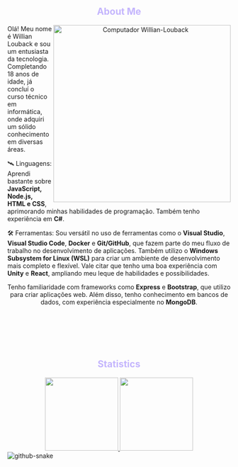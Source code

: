 <header>
  <h2 style='color: #c4b5fd' align='center'>About Me</h2>
  <img src="https://raw.githubusercontent.com/micaellimedeiros/micaellimedeiros/master/image/computer-illustration.png" min-width="400px" max-width="400px" width="400px" align="right" alt="Computador Willian-Louback">

  <p align="left"> 
    Olá! Meu nome é Willian Louback e sou um entusiasta da tecnologia. Completando 18 anos de idade, já concluí o curso técnico em informática, onde adquiri um sólido conhecimento em diversas áreas.
  </p>

  <p align="left">
    🛰️ Linguagens: Aprendi bastante sobre <strong>JavaScript, Node.js, HTML e CSS</strong>, aprimorando minhas habilidades de programação. Também tenho experiência em <strong>C#</strong>.
  </p>

  <p align="left">
    🛠️ Ferramentas: Sou versátil no uso de ferramentas como o <strong>
Visual Studio</strong>, <strong>Visual Studio Code</strong>, <strong>Docker</strong> e <strong>Git/GitHub</strong>, que fazem parte do meu fluxo de trabalho no desenvolvimento de aplicações. Também utilizo o <strong>Windows Subsystem for Linux (WSL)</strong> para criar um ambiente de desenvolvimento mais completo e flexível. Vale citar que tenho uma boa experiência com <strong>Unity</strong> e <strong>React</strong>, ampliando meu leque de habilidades e possibilidades.
  </p>
  
  <p>
    Tenho familiaridade com frameworks como <strong>Express</strong> e <strong>Bootstrap</strong>, que utilizo para criar aplicações web. Além disso, tenho conhecimento em bancos de dados, com experiência especialmente no <strong>MongoDB</strong>.
  </p>
  
</header><br></br>
<div align="center">
  <h2 style='color: #c4b5fd' align='center'>Statistics</h2>
  <a href="https://github.com/Willian-Louback/Willian-Louback/">
    <picture>
      <img height="165em" src="https://github-readme-stats.vercel.app/api?username=Willian-Louback&show_icons=true&theme=tokyonight&text_bold=false&count_private=true&ring_color=7733ff"/>
    </picture>
  </a>
  <a href="https://github.com/Willian-Louback/Willian-Louback/">
    <picture>
      <img height="165em" src="https://github-readme-stats.vercel.app/api/top-langs/?layout=compact&username=Willian-Louback&show_icons=true&theme=tokyonight&text_bold=false&count_private=true"/>
    </picture>
  </a>  
</div>  

<picture>
  <source media="(prefers-color-scheme: dark)" srcset="github-snake-dark.svg" />
  <source media="(prefers-color-scheme: light)" srcset="github-snake.svg" />
  <img alt="github-snake" src="github-snake.svg" />
</picture>
